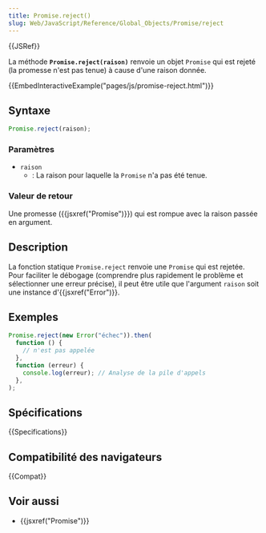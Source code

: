```yaml
---
title: Promise.reject()
slug: Web/JavaScript/Reference/Global_Objects/Promise/reject
---
```


{{JSRef}}

La méthode **`Promise.reject(raison)`** renvoie un objet `Promise` qui est rejeté (la promesse n'est pas tenue) à cause d'une raison donnée.

{{EmbedInteractiveExample("pages/js/promise-reject.html")}}

## Syntaxe

```js
Promise.reject(raison);
```

### Paramètres

- `raison`
  - : La raison pour laquelle la `Promise` n'a pas été tenue.

### Valeur de retour

Une promesse ({{jsxref("Promise")}}) qui est rompue avec la raison passée en argument.

## Description

La fonction statique `Promise.reject` renvoie une `Promise` qui est rejetée. Pour faciliter le débogage (comprendre plus rapidement le problème et sélectionner une erreur précise), il peut être utile que l'argument `raison` soit une instance d'{{jsxref("Error")}}.

## Exemples

```js
Promise.reject(new Error("échec")).then(
  function () {
    // n'est pas appelée
  },
  function (erreur) {
    console.log(erreur); // Analyse de la pile d'appels
  },
);
```

## Spécifications

{{Specifications}}

## Compatibilité des navigateurs

{{Compat}}

## Voir aussi

- {{jsxref("Promise")}}
